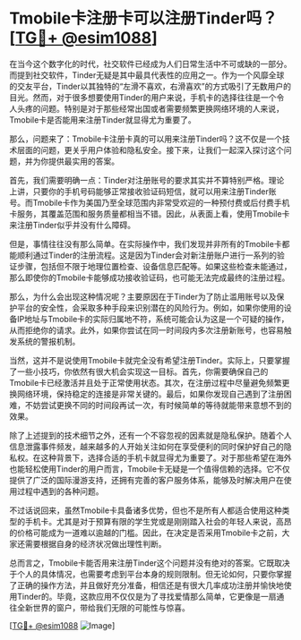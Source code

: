 # Tmobile卡注册卡可以注册Tinder吗？[[TG💪+ @esim1088](https://t.me/s/esim1088)]

在当今这个数字化的时代，社交软件已经成为人们日常生活中不可或缺的一部分。而提到社交软件，Tinder无疑是其中最具代表性的应用之一。作为一个风靡全球的交友平台，Tinder以其独特的“左滑不喜欢，右滑喜欢”的方式吸引了无数用户的目光。然而，对于很多想要使用Tinder的用户来说，手机卡的选择往往是一个令人头疼的问题。特别是对于那些经常出国或者需要频繁更换网络环境的人来说，Tmobile卡是否能用来注册Tinder就显得尤为重要了。

那么，问题来了：Tmobile卡注册卡真的可以用来注册Tinder吗？这不仅是一个技术层面的问题，更关乎用户体验和隐私安全。接下来，让我们一起深入探讨这个问题，并为你提供最实用的答案。

首先，我们需要明确一点：Tinder对注册账号的要求其实并不算特别严格。理论上讲，只要你的手机号码能够正常接收验证码短信，就可以用来注册Tinder账号。而Tmobile卡作为美国乃至全球范围内非常受欢迎的一种预付费或后付费手机卡服务，其覆盖范围和服务质量都相当不错。因此，从表面上看，使用Tmobile卡来注册Tinder似乎并没有什么障碍。

但是，事情往往没有那么简单。在实际操作中，我们发现并非所有的Tmobile卡都能顺利通过Tinder的注册流程。这是因为Tinder会对新注册账户进行一系列的验证步骤，包括但不限于地理位置检查、设备信息匹配等。如果这些检查未能通过，那么即使你的Tmobile卡能够成功接收验证码，也可能无法完成最终的注册过程。

那么，为什么会出现这种情况呢？主要原因在于Tinder为了防止滥用账号以及保护平台的安全性，会采取多种手段来识别潜在的风险行为。例如，如果你使用的设备IP地址与Tmobile卡的实际归属地不符，系统可能会认为这是一个可疑的操作，从而拒绝你的请求。此外，如果你尝试在同一时间段内多次注册新账号，也容易触发系统的警报机制。

当然，这并不是说使用Tmobile卡就完全没有希望注册Tinder。实际上，只要掌握了一些小技巧，你依然有很大机会实现这一目标。首先，你需要确保自己的Tmobile卡已经激活并且处于正常使用状态。其次，在注册过程中尽量避免频繁更换网络环境，保持稳定的连接是非常关键的。最后，如果你发现自己遇到了注册困难，不妨尝试更换不同的时间段再试一次，有时候简单的等待就能带来意想不到的效果。

除了上述提到的技术细节之外，还有一个不容忽视的因素就是隐私保护。随着个人信息泄露事件频发，越来越多的人开始关注如何在享受便利的同时保护好自己的隐私权。在这种背景下，选择合适的手机卡就显得尤为重要了。对于那些希望在海外也能轻松使用Tinder的用户而言，Tmobile卡无疑是一个值得信赖的选择。它不仅提供了广泛的国际漫游支持，还拥有完善的客户服务体系，能够及时解决用户在使用过程中遇到的各种问题。

不过话说回来，虽然Tmobile卡具备诸多优势，但也不是所有人都适合使用这种类型的手机卡。尤其是对于预算有限的学生党或是刚刚踏入社会的年轻人来说，高昂的价格可能成为一道难以逾越的门槛。因此，在决定是否采用Tmobile卡之前，大家还需要根据自身的经济状况做出理性判断。

总而言之，Tmobile卡能否用来注册Tinder这个问题并没有绝对的答案。它既取决于个人的具体情况，也需要考虑到平台本身的规则限制。但无论如何，只要你掌握了正确的操作方法，并且做好充分准备，相信还是有很大几率成功注册并愉快地使用Tinder的。毕竟，这款应用不仅仅是为了寻找爱情那么简单，它更像是一扇通往全新世界的窗户，带给我们无限的可能性与惊喜。

[[TG💪+ @esim1088](https://t.me/s/esim1088) ![Image](https://i.postimg.cc/4NQfJmqS/Snipaste-2025-05-13-00-14-12.png)]